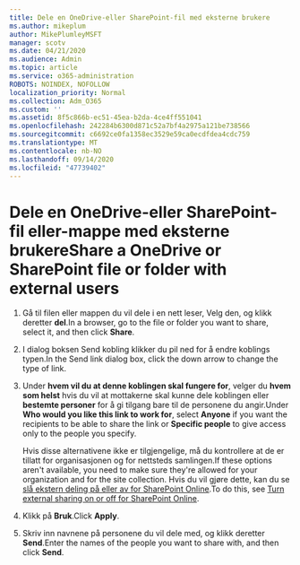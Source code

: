 ```yaml
---
title: Dele en OneDrive-eller SharePoint-fil med eksterne brukere
ms.author: mikeplum
author: MikePlumleyMSFT
manager: scotv
ms.date: 04/21/2020
ms.audience: Admin
ms.topic: article
ms.service: o365-administration
ROBOTS: NOINDEX, NOFOLLOW
localization_priority: Normal
ms.collection: Adm_O365
ms.custom: ''
ms.assetid: 8f5c866b-ec51-45ea-b2da-4ce4ff551041
ms.openlocfilehash: 242284b6300d871c52a7bf4a2975a121be738566
ms.sourcegitcommit: c6692ce0fa1358ec3529e59ca0ecdfdea4cdc759
ms.translationtype: MT
ms.contentlocale: nb-NO
ms.lasthandoff: 09/14/2020
ms.locfileid: "47739402"
---
```

# <a name="share-a-onedrive-or-sharepoint-file-or-folder-with-external-users"></a><span data-ttu-id="f054c-102">Dele en OneDrive-eller SharePoint-fil eller-mappe med eksterne brukere</span><span class="sxs-lookup"><span data-stu-id="f054c-102">Share a OneDrive or SharePoint file or folder with external users</span></span>

1. <span data-ttu-id="f054c-103">Gå til filen eller mappen du vil dele i en nett leser, Velg den, og klikk deretter **del**.</span><span class="sxs-lookup"><span data-stu-id="f054c-103">In a browser, go to the file or folder you want to share, select it, and then click **Share**.</span></span>
    
2. <span data-ttu-id="f054c-104">I dialog boksen Send kobling klikker du pil ned for å endre koblings typen.</span><span class="sxs-lookup"><span data-stu-id="f054c-104">In the Send link dialog box, click the down arrow to change the type of link.</span></span>
    
3. <span data-ttu-id="f054c-105">Under **hvem vil du at denne koblingen skal fungere for**, velger du **hvem som helst** hvis du vil at mottakerne skal kunne dele koblingen eller **bestemte personer** for å gi tilgang bare til de personene du angir.</span><span class="sxs-lookup"><span data-stu-id="f054c-105">Under **Who would you like this link to work for**, select **Anyone** if you want the recipients to be able to share the link or **Specific people** to give access only to the people you specify.</span></span> 
    
    <span data-ttu-id="f054c-106">Hvis disse alternativene ikke er tilgjengelige, må du kontrollere at de er tillatt for organisasjonen og for nettsteds samlingen.</span><span class="sxs-lookup"><span data-stu-id="f054c-106">If these options aren't available, you need to make sure they're allowed for your organization and for the site collection.</span></span> <span data-ttu-id="f054c-107">Hvis du vil gjøre dette, kan du se [slå ekstern deling på eller av for SharePoint Online](https://go.microsoft.com/fwlink/?linkid=866426).</span><span class="sxs-lookup"><span data-stu-id="f054c-107">To do this, see [Turn external sharing on or off for SharePoint Online](https://go.microsoft.com/fwlink/?linkid=866426).</span></span>
    
4. <span data-ttu-id="f054c-108">Klikk på **Bruk**.</span><span class="sxs-lookup"><span data-stu-id="f054c-108">Click **Apply**.</span></span>
    
5. <span data-ttu-id="f054c-109">Skriv inn navnene på personene du vil dele med, og klikk deretter **Send**.</span><span class="sxs-lookup"><span data-stu-id="f054c-109">Enter the names of the people you want to share with, and then click **Send**.</span></span>
    

